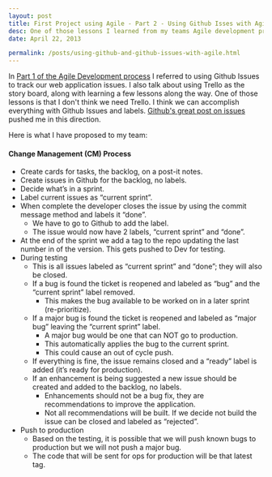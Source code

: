 ```yaml
---
layout: post
title: First Project using Agile - Part 2 - Using Github Isses with Agile
desc: One of those lessons I learned from my teams Agile development process is that I don't think we need Trello. I think we can accomplish everything with Github Issues and labels. <strong>SIMPLIFY. EVERYTHING IN ONE PLACE.</strong>
date: April 22, 2013

permalink: /posts/using-github-and-github-issues-with-agile.html
---
```

In [Part 1 of the Agile Development process](/posts/agile-development-process.html) I referred to using Github Issues to track our web application issues. I also talk about using Trello as the story board, along with learning a few lessons along the way. One of those lessons is that I don't think we need Trello. I think we can accomplish everything with Github Issues and labels. [Github's great post on issues](https://github.com/blog/831-issues-2-0-the-next-generation) pushed me in this direction.

Here is what I have proposed to my team:

#### Change Management (CM) Process
- Create cards for tasks, the backlog, on a post-it notes.
- Create issues in Github for the backlog, no labels.
- Decide what’s in a sprint.
- Label current issues as “current sprint”.
- When complete the developer closes the issue by using the commit message method and labels it “done”.
    - We have to go to Github to add the label.
    - The issue would now have 2 labels, “current sprint” and “done”.
- At the end of the sprint we add a tag to the repo updating the last number in of the version. This gets pushed to Dev for testing.
- During testing
    - This is all issues labeled as “current sprint” and “done”; they will also be closed.
    - If a bug is found the ticket is reopened and labeled as “bug” and the “current sprint” label removed.
        - This makes the bug available to be worked on in a later sprint (re-prioritize).
    - If a major bug is found the ticket is reopened and labeled as “major bug” leaving the “current sprint” label.
        - A major bug would be one that can NOT go to production.
        - This automatically applies the bug to the current sprint.
        - This could cause an out of cycle push.
    - If everything is fine, the issue remains closed and a “ready” label is added (it’s ready for production).
    - If an enhancement is being suggested a new issue should be created and added to the backlog, no labels.
        - Enhancements should not be a bug fix, they are recommendations to improve the application.
        - Not all recommendations will be built. If we decide not build the issue can be closed and labeled as “rejected”.
- Push to production
    - Based on the testing, it is possible that we will push known bugs to production but we will not push a major bug.
    - The code that will be sent for ops for production will be that latest tag.

